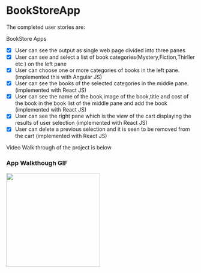 # BookStoreApp

The completed user stories are:

BookStore Apps

* [x] User can see the output as single web page divided into three panes
* [x] User can  see and select a list of book categories(Mystery,Fiction,Thirller etc ) on the left pane
* [x] User can choose one or more categories of books in the left pane.(implemented this with Angular JS)
* [x] User can see the books of the selected categories in the middle pane. (implemented with React JS)
* [x] User can see the name of the book,image of the book,title and cost of the book in the book list of the middle pane and add the book
      (implemented with React JS)
* [X] User can see the right pane which is the view of the cart displaying the results of user selection (implemented with React JS)
* [x] User can delete a previous selection and it is seen to be removed from the cart (implemented with React JS)

Video Walk through of the project is below

### App Walkthough GIF

<img src="https://github.com/Ayshwaryajagadeesan/BookStoreApp/blob/main/BookStoreApp.gif" width=250><br>
